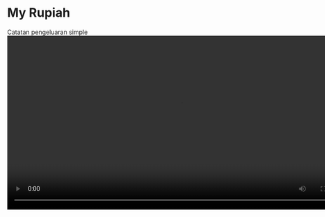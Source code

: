 # My Rupiah
Catatan pengeluaran simple </br>
<video width="800" autoplay controls="false">
  <source src="" type="video/mp4">
</video>


